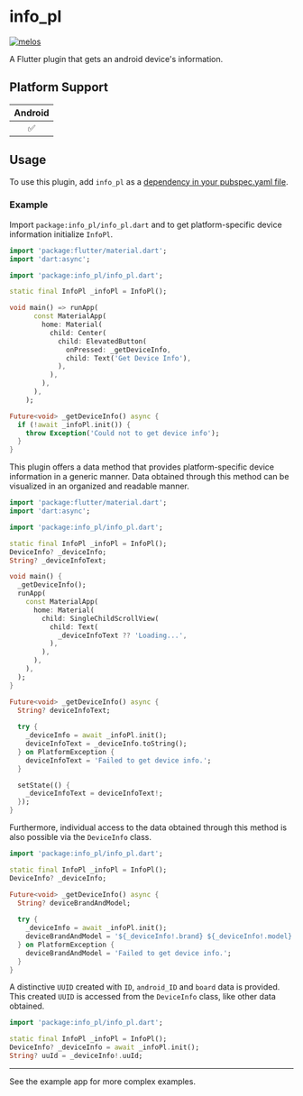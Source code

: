 # info_pl

[![melos](https://img.shields.io/badge/maintained%20with-melos-f700ff.svg?style=flat-square)](https://github.com/invertase/melos)

A Flutter plugin that gets an android device's information.

## Platform Support

| Android |
|:-------:|
|    ✅    |

## Usage

To use this plugin, add `info_pl` as a [dependency in your pubspec.yaml file](https://flutter.dev/platform-plugins/).

### Example

Import `package:info_pl/info_pl.dart` and to get platform-specific device information initialize `InfoPl`.

```dart
import 'package:flutter/material.dart';
import 'dart:async';

import 'package:info_pl/info_pl.dart';

static final InfoPl _infoPl = InfoPl();

void main() => runApp(
      const MaterialApp(
        home: Material(
          child: Center(
            child: ElevatedButton(
              onPressed: _getDeviceInfo,
              child: Text('Get Device Info'),
            ),
          ),
        ),
      ),
    );

Future<void> _getDeviceInfo() async {
  if (!await _infoPl.init()) {
    throw Exception('Could not to get device info');
  }
}
```

This plugin offers a data method that provides platform-specific device information in a generic manner.
Data obtained through this method can be visualized in an organized and readable manner.

```dart
import 'package:flutter/material.dart';
import 'dart:async';

import 'package:info_pl/info_pl.dart';

static final InfoPl _infoPl = InfoPl();
DeviceInfo? _deviceInfo;
String? _deviceInfoText;

void main() {
  _getDeviceInfo();
  runApp(
    const MaterialApp(
      home: Material(
        child: SingleChildScrollView(
          child: Text(
            _deviceInfoText ?? 'Loading...',
          ),
        ),
      ),
    ),
  );
}

Future<void> _getDeviceInfo() async {
  String? deviceInfoText;
  
  try {
    _deviceInfo = await _infoPl.init();
    deviceInfoText = _deviceInfo.toString();
  } on PlatformException {
    deviceInfoText = 'Failed to get device info.';
  }

  setState(() {
    _deviceInfoText = deviceInfoText!;
  });
}
```

Furthermore, individual access to the data obtained through this method is also possible via the `DeviceInfo` class.

```dart
import 'package:info_pl/info_pl.dart';

static final InfoPl _infoPl = InfoPl();
DeviceInfo? _deviceInfo;

Future<void> _getDeviceInfo() async {
  String? deviceBrandAndModel;
  
  try {
    _deviceInfo = await _infoPl.init();
    deviceBrandAndModel = '${_deviceInfo!.brand} ${_deviceInfo!.model}';
  } on PlatformException {
    deviceBrandAndModel = 'Failed to get device info.';
  }
}
```

A distinctive `UUID` created with `ID`, `android_ID` and `board` data is provided. This created `UUID` is accessed from the `DeviceInfo` class, like other data obtained.

```dart
import 'package:info_pl/info_pl.dart';

static final InfoPl _infoPl = InfoPl();
DeviceInfo? _deviceInfo = await _infoPl.init();
String? uuId = _deviceInfo!.uuId;
```

---

See the example app for more complex examples.
